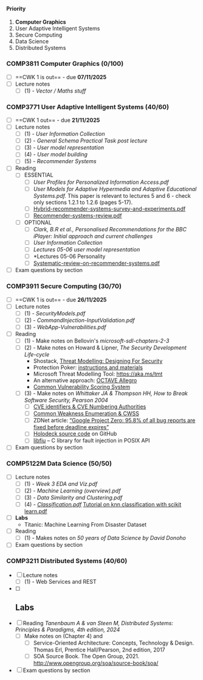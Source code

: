 #### Priority
1. **Computer Graphics**
2. User Adaptive Intelligent Systems
3. Secure Computing
4. Data Science
5. Distributed Systems
### COMP3811 **Computer Graphics** (0/100)
- [ ] ==CWK 1 is out== - due **07/11/2025**
- [ ] Lecture notes  
	- [ ] (1) - _Vector / Maths stuff_
### COMP3771 User Adaptive Intelligent Systems (40/60)
- [ ] ==CWK 1 out== - due **21/11/2025**
- [ ] Lecture notes 
	- [ ] (1) - _User Information Collection_
	- [ ] (2) - _General Schema Practical Task post lecture_
	- [ ] (3) - _User model representation_
	- [ ] (4) - _User model building_
	- [ ] (5) - _Recommender Systems_
- [ ] Reading
	- [ ] ESSENTIAL
		- [ ] *User Profiles for Personalized Information Access.pdf*
		- [ ] *User Models for Adaptive Hypermedia and Adaptive Educational Systems.pdf.* This paper is relevant to lectures 5 and 6 - check only sections 1.2.1 to 1.2.6 (pages 5-17).
		- [ ] [Hybrid-recommender-systems-survey-and-experiments.pdf](https://minerva.leeds.ac.uk/ultra/courses/_567316_1/outline/file/_13440071_1)
		- [ ] [Recommender-systems-review.pdf](https://minerva.leeds.ac.uk/ultra/courses/_567316_1/outline/file/_13440072_1)
	- [ ] OPTIONAL
		- [ ] *Clark, B.R et al., Personalised Recommendations for the BBC iPlayer: Initial approach and current challenges*
		- [ ] *User Information Collection*
		- [ ] *Lectures 05-06 user model representation*
		- [ ] *Lectures 05-06 Personality
		- [ ] [Systematic-review-on-recommender-systems.pdf](https://minerva.leeds.ac.uk/ultra/courses/_567316_1/outline/file/_13440075_1)
- [ ] Exam questions by section
### COMP3911 Secure Computing (30/70)
- [ ] ==CWK 1 is out== - due **26/11/2025**
- [ ] Lecture notes
	- [ ] (1) - _SecurityModels.pdf_
	- [ ] (2) - _CommandInjection-InputValidation.pdf_
	- [ ] (3) - _WebApp-Vulnerabilities.pdf_
- [ ] Reading
	- [ ] (1) - Make notes on Bellovin's *microsoft-sdl-chapters-2-3*
	- [ ] (2) - Make notes on Howard & Lipner, *The Security Development Life-cycle*  
		- Shostack, [Threat Modelling: Designing For Security](https://www.vlebooks.com/vleweb/Product/Index/345515)  
		- Protection Poker: [instructions and materials](https://www.sintef.no/protection-poker)  
		- Microsoft Threat Modelling Tool: https://aka.ms/tmt  
		- An alternative approach: [OCTAVE Allegro](https://resources.sei.cmu.edu/library/asset-view.cfm?assetID=8419)  
		- [Common Vulnerability Scoring System](https://www.first.org/cvss/user-guide)
	- [ ] (3) - Make notes on *Whittaker JA & Thompson HH, How to Break Software Security, Pearson 2004*
		- [ ] [CVE identifiers & CVE Numbering Authorities](https://cve.mitre.org/)
		- [ ] [Common Weakness Enumeration & CWSS](https://cwe.mitre.org/)
		- [ ] ZDNet article: [“Google Project Zero: 95.8% of all bug reports are fixed before deadline expires”](https://www.zdnet.com/article/google-project-zero-95-8-of-all-bug-reports-are-fixed-before-deadline-expires/)
		- [ ] [Holodeck source code](https://github.com/SecurityInnovation/Holodeck) on GitHub
		- [ ] [libfiu](https://blitiri.com.ar/p/libfiu/) – C library for fault injection in POSIX API
- [ ] Exam questions by section
### COMP5122M Data Science (50/50)
- [ ] Lecture notes 
	- [ ] (1) - *Week 3 EDA and Viz.pdf*
	- [ ] (2) - *Machine Learning (overview).pdf*
	- [ ] (3) - *Data Similarity and Clustering.pdf*
	- [ ] (4) - _[Classification.pdf](https://minerva.leeds.ac.uk/ultra/courses/_571240_1/outline/file/_13606315_1)_
		[Tutorial on knn classification with scikit learn.pdf](https://minerva.leeds.ac.uk/ultra/courses/_571240_1/outline/file/_13606314_1)
- [ ] **Labs**
	-  Titanic: Machine Learning From Disaster Dataset
- [ ] Reading 
	- [ ] (1) - Makes notes on *50 years of Data Science by David Donoho*
- [ ] Exam questions by section
### COMP3211 Distributed Systems (40/60)
- [ ] Lecture notes 
	- [ ] (1) - Web Services and REST
- [ ] **Labs**
	- 
- [ ] Reading *Tanenbaum A & van Steen M, Distributed Systems: Principles & Paradigms, 4th edition, 2024*
	- [ ] Make notes on (Chapter 4) and
		- [ ] Service-Oriented Architecture: Concepts, Technology & Design. Thomas Erl, Prentice Hall/Pearson, 2nd edition, 2017
		- [ ] SOA Source Book. The Open Group, 2021. http://www.opengroup.org/soa/source-book/soa/
- [ ] Exam questions by section